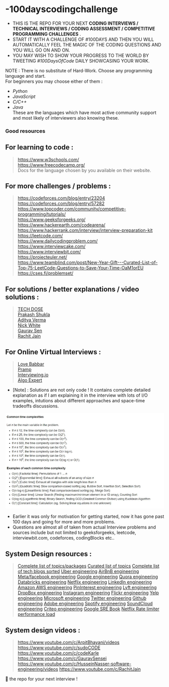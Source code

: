# -100dayscodingchallenge

* THIS IS THE REPO FOR YOUR NEXT **CODING INTERVIEWS / TECHNICAL INTERVIEWS / CODING ASSESSMENT / COMPETITIVE PROGRAMMING CHALLENGES** .   
* START IT WITH A CHALLENGE OF #100DAYS AND THEN YOU WILL AUTOMATICALLY FEEL THE MAGIC OF THE CODING QUESTIONS AND YOU WILL GO ON AND ON.   
* YOU MAY WISH TO SHOW YOUR PROGRESS TO THE WORLD BY TWEETING _#100DaysOfCode_ DAILY SHOWCASING YOUR WORK.

NOTE : There is no substitute of Hard-Work. Choose any programming language and start.   
For beginners you may choose either of them : 
* _Python_
* _JavaScript_ 
* _C/C++_   
* _Java_  
These are the languages which have most active community support and most likely of interviewers also knowing these.

### Good resources    

## For learning to code : 

> https://www.w3schools.com/  
> https://www.freecodecamp.org/   
> Docs for the language chosen by you available on their website.   

## For more challenges / problems : 

> https://codeforces.com/blog/entry/23204  
> https://codeforces.com/blog/entry/57282   
> https://www.topcoder.com/community/competitive-programming/tutorials/     
> https://www.geeksforgeeks.org/    
> https://www.hackerearth.com/codearena/   
> https://www.hackerrank.com/interview/interview-preparation-kit    
> https://leetcode.com/    
> https://www.dailycodingproblem.com/    
> https://www.interviewcake.com/    
> https://www.interviewbit.com/     
> https://projecteuler.net/    
> https://www.teamblind.com/post/New-Year-Gift---Curated-List-of-Top-75-LeetCode-Questions-to-Save-Your-Time-OaM1orEU  
> https://cses.fi/problemset/

## For solutions / better explanations / video solutions : 

> [TECH DOSE](https://www.youtube.com/channel/UCnxhETjJtTPs37hOZ7vQ88g)    
> [Prakash Shukla](https://www.youtube.com/channel/UCFWyB8U_DiaHf_TbG6sWLfQ)   
> [Aditya Verma](https://www.youtube.com/channel/UC5WO7o71wvxMxEtLRkPhiQQ)    
> [Nick White](https://www.youtube.com/channel/UC1fLEeYICmo3O9cUsqIi7HA)    
> [Gaurav Sen](https://www.youtube.com/channel/UCRPMAqdtSgd0Ipeef7iFsKw)    
> [Rachit Jain](https://www.youtube.com/channel/UC9fDC_eBh9e_bogw87DbGKQ)   

## For Online Virtual Interviews : 

> [Love Babbar](https://www.youtube.com/channel/UCQHLxxBFrbfdrk1jF0moTpw)   
> [Pramp](https://www.youtube.com/channel/UCe4-BhJ5DYy3TY3_ctZMdRg)    
> [Interviewing.io](https://www.youtube.com/channel/UCNc-Wa_ZNBAGzFkYbAHw9eg)    
> [Algo Expert](https://www.youtube.com/channel/UCaO6VoaYJv4kS-TQO_M-N_g)     


* [Note] : Solutions are not only code ! It contains complete detailed explanation as if I am explaining it in the interview with lots of I/O examples, intutions about different approaches and space-time tradeoffs discussions.      

![Image of Yaktocat](cc.JPG)

* Earlier it was only for motivation for getting started, now it has gone past 100 days and going for more and more problems.     
* Questions are almost all of taken from actual Interview problems and sources include but not limited to geeksforgeeks, leetcode, interviewbit.com, codeforces, codingBlocks etc..

## System Design resources :

> [Complete list of topics/packages](https://github.com/donnemartin/system-design-primer)
> [Curated list of topics](https://github.com/shashank88/system_design)
> [Complete list of tech blogs sorted](https://github.com/kilimchoi/engineering-blogs)
> [Uber engineering](https://eng.uber.com/)
> [AirBnB engineering](https://medium.com/airbnb-engineering)
> [Meta/facebook engineering](https://engineering.fb.com/)
> [Google engineering](https://developers.googleblog.com/)
> [Quora engineering](https://quoraengineering.quora.com/)
> [Databricks engineering](https://databricks.com/blog/category/engineering)
> [Netflix engineering](https://netflixtechblog.medium.com/)
> [LinkedIn engineering](https://engineering.linkedin.com/)
> [Amazon AWS engineering](https://aws.amazon.com/blogs/architecture/)
> [PinInterest engineering](https://medium.com/@Pinterest_Engineering)
> [Lyft engineering](https://eng.lyft.com/)
> [DropBox engineering](https://dropbox.tech/)
> [Instagram engineering](https://instagram-engineering.com/)
> [Flickr engineering](https://code.flickr.net/)
> [Yelp engineering](https://engineeringblog.yelp.com/)
> [Microsoft engineering](https://devblogs.microsoft.com/engineering-at-microsoft/category/engineering-at-microsoft/)
> [Twitter engineering](https://blog.twitter.com/engineering/en_us)
> [Github engineering](https://github.blog/category/engineering/)
> [Adobe engineering](https://medium.com/adobetech)
> [Spotify engineering](https://engineering.atspotify.com/)
> [SoundCloud engineering](https://developers.soundcloud.com/blog/)
> [Criteo engineering](https://medium.com/criteo-labs)
> [Google SRE Book](https://sre.google/sre-book/table-of-contents/)
> [Netflix Rate limiter performance load](https://netflixtechblog.medium.com/performance-under-load-3e6fa9a60581)


## System design videos : 

> https://www.youtube.com/c/ArpitBhayani/videos
> https://www.youtube.com/c/sudoCODE
> https://www.youtube.com/c/codeKarle
> https://www.youtube.com/c/GauravSensei
> https://www.youtube.com/c/HusseinNasser-software-engineering/videos
> https://www.youtube.com/c/RachitJain

🌟 the repo for your next interview !  
